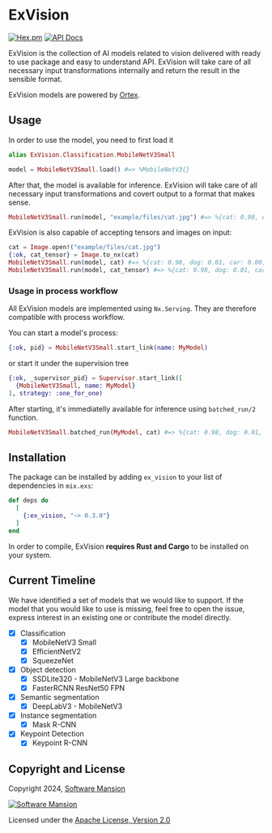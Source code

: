 # ExVision

[![Hex.pm](https://img.shields.io/hexpm/v/ex_vision.svg)](https://hex.pm/packages/ex_vision)
[![API Docs](https://img.shields.io/badge/api-docs-yellow.svg?style=flat)](https://hexdocs.pm/ex_vision)

ExVision is the collection of AI models related to vision delivered with ready to use package and easy to understand API.
ExVision will take care of all necessary input transformations internally and return the result in the sensible format.

ExVision models are powered by [Ortex](https://www.github.com/elixir-nx/ortex).

## Usage

In order to use the model, you need to first load it

```elixir
alias ExVision.Classification.MobileNetV3Small

model = MobileNetV3Small.load() #=> %MobileNetV3{}
```

After that, the model is available for inference.
ExVision will take care of all necessary input transformations and covert output to a format that makes sense.

```elixir
MobileNetV3Small.run(model, "example/files/cat.jpg") #=> %{cat: 0.98, dog: 0.01, car: 0.00, ...}
```

ExVision is also capable of accepting tensors and images on input:

```elixir
cat = Image.open!("example/files/cat.jpg")
{:ok, cat_tensor} = Image.to_nx(cat)
MobileNetV3Small.run(model, cat) #=> %{cat: 0.98, dog: 0.01, car: 0.00, ...}
MobileNetV3Small.run(model, cat_tensor) #=> %{cat: 0.98, dog: 0.01, car: 0.00, ...}
```

### Usage in process workflow

All ExVision models are implemented using `Nx.Serving`.
They are therefore compatible with process workflow.

You can start a model's process:

```elixir
{:ok, pid} = MobileNetV3Small.start_link(name: MyModel)
```

or start it under the supervision tree

```elixir
{:ok, _supervisor_pid} = Supervisor.start_link([
  {MobileNetV3Small, name: MyModel}
], strategy: :one_for_one)
```

After starting, it's immediatelly available for inference using `batched_run/2` function.

```elixir
MobileNetV3Small.batched_run(MyModel, cat) #=> %{cat: 0.98, dog: 0.01, car: 0.00, ...}
```

## Installation

The package can be installed by adding `ex_vision` to your list of dependencies in `mix.exs`:

```elixir
def deps do
  [
    {:ex_vision, "~> 0.3.0"}
  ]
end
```

In order to compile, ExVision **requires Rust and Cargo** to be installed on your system.

## Current Timeline

We have identified a set of models that we would like to support.
If the model that you would like to use is missing, feel free to open the issue, express interest in an existing one or contribute the model directly.

- [x] Classification
  - [x] MobileNetV3 Small
  - [x] EfficientNetV2
  - [x] SqueezeNet
- [x] Object detection
  - [x] SSDLite320 - MobileNetV3 Large backbone
  - [x] FasterRCNN ResNet50 FPN
- [x] Semantic segmentation
  - [x] DeepLabV3 - MobileNetV3
- [x] Instance segmentation
  - [x] Mask R-CNN
- [x] Keypoint Detection
  - [x] Keypoint R-CNN

## Copyright and License

Copyright 2024, [Software Mansion](https://swmansion.com/?utm_source=git&utm_medium=readme&utm_campaign=ex_vision)

[![Software Mansion](https://logo.swmansion.com/logo?color=white&variant=desktop&width=200&tag=membrane-github)](https://swmansion.com/?utm_source=git&utm_medium=readme&utm_campaign=ex_vision)

Licensed under the [Apache License, Version 2.0](LICENSE)
